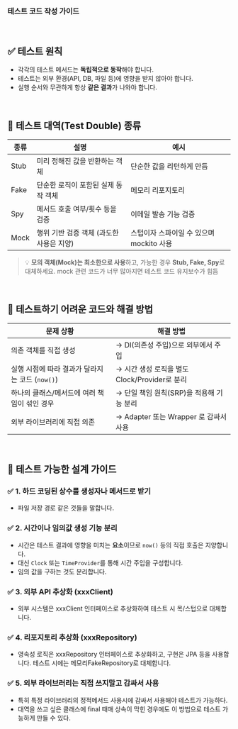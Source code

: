 ### 테스트 코드 작성 가이드

<br>

## ✅ 테스트 원칙
- 각각의 테스트 메서드는 **독립적으로 동작**해야 합니다.
- 테스트는 외부 환경(API, DB, 파일 등)에 영향을 받지 않아야 합니다.
- 실행 순서와 무관하게 항상 **같은 결과**가 나와야 합니다.

<br>

## 🧱 테스트 대역(Test Double) 종류

| 종류     | 설명                                              | 예시                             |
|----------|---------------------------------------------------|----------------------------------|
| Stub     | 미리 정해진 값을 반환하는 객체                     | 단순한 값을 리턴하게 만듬        |
| Fake     | 단순한 로직이 포함된 실제 동작 객체                | 메모리 리포지토리                |
| Spy      | 메서드 호출 여부/횟수 등을 검증                    | 이메일 발송 기능 검증            |
| Mock     | 행위 기반 검증 객체 (과도한 사용은 지양)           | 스텁이자 스파이일 수 있으며 mockito 사용  |

> 💡 **모의 객체(Mock)는 최소한으로 사용**하고, 가능한 경우 **Stub, Fake, Spy**로 대체하세요. mock 관련 코드가 너무 많아지면 테스트 코드 유지보수가 힘듬

<br>

## 🔧 테스트하기 어려운 코드와 해결 방법

| 문제 상황                                     | 해결 방법                                      |
|----------------------------------------------|-----------------------------------------------|
| 의존 객체를 직접 생성                         | → DI(의존성 주입)으로 외부에서 주입       |
| 실행 시점에 따라 결과가 달라지는 코드 (`now()`) | → 시간 생성 로직을 별도 Clock/Provider로 분리 |
| 하나의 클래스/메서드에 여러 책임이 섞인 경우    | → 단일 책임 원칙(SRP)을 적용해 기능 분리  |
| 외부 라이브러리에 직접 의존                   | → Adapter 또는 Wrapper 로 감싸서 사용 |

<br>

## 🧩 테스트 가능한 설계 가이드

### ✅ 1. 하드 코딩된 상수를 생성자나 메서드로 받기
- 파일 저장 경로 같은 것들을 말합니다.

### ✅ 2. 시간이나 임의값 생성 기능 분리
- 시간은 테스트 결과에 영향을 미치는 **요소**이므로 `now()` 등의 직접 호출은 지양합니다.
- 대신 `Clock` 또는 `TimeProvider`를 통해 시간 주입을 구성합니다.
- 임의 값을 구하는 것도 분리합니다.

### ✅ 3. 외부 API 추상화 (xxxClient)
- 외부 시스템은 xxxClient 인터페이스로 추상화하여 테스트 시 목/스텁으로 대체합니다.

### ✅ 4. 리포지토리 추상화 (xxxRepository)
- 영속성 로직은 xxxRepository 인터페이스로 추상화하고, 구현은 JPA 등을 사용합니다. 테스트 시에는 메모리FakeRepository로 대체합니다.

### ✅ 5. 외부 라이브러리는 직접 쓰지말고 감싸서 사용
- 특히 특정 라이브러리의 정적메서드 사용시에 감싸서 사용해야 테스트가 가능하다.
- 대역을 쓰고 싶은 클래스에 final 때매 상속이 막힌 경우에도 이 방법으로 테스트 가능하게 만들 수 있다.
